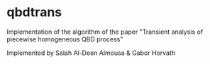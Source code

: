 # qbdtrans
Implementation of the algorithm of the paper "Transient analysis of piecewise homogeneous QBD process"

Implemented by Salah Al-Deen Almousa & Gabor Horvath